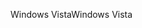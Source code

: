 <span data-ttu-id="7eac4-101">Windows Vista</span><span class="sxs-lookup"><span data-stu-id="7eac4-101">Windows Vista</span></span>
